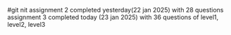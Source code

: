 #git nit
assignment 2 completed yesterday(22 jan 2025) with 28 questions
assignment 3 completed today (23 jan 2025) with 36 questions of level1, level2, level3
